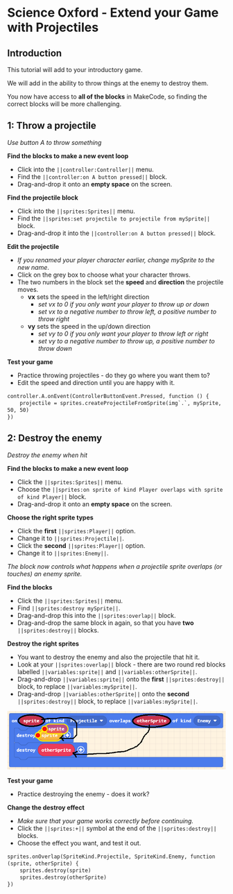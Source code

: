 # Science Oxford - Extend your Game with Projectiles

## Introduction

This tutorial will add to your introductory game.

We will add in the ability to throw things at the enemy to destroy them.

You now have access to **all of the blocks** in MakeCode, so finding the correct blocks will be more challenging.

## 1: Throw a projectile
*Use button A to throw something*

**Find the blocks to make a new event loop**
- Click into the ``||controller:Controller||`` menu.
- Find the ``||controller:on A button pressed||`` block.
- Drag-and-drop it onto an **empty space** on the screen.

**Find the projectile block**
- Click into the ``||sprites:Sprites||`` menu.
- Find the ``||sprites:set projectile to projectile from mySprite||`` block.
- Drag-and-drop it into the ``||controller:on A button pressed||`` block.

**Edit the projectile**
- *If you renamed your player character earlier, change mySprite to the new name*.
- Click on the grey box to choose what your character throws.
- The two numbers in the block set the **speed** and **direction** the projectile moves.
    - **vx** sets the speed in the left/right direction
        - *set vx to 0 if you only want your player to throw up or down*
        - *set vx to a negative number to throw left, a positive number to throw right*
    - **vy** sets the speed in the up/down direction
        - *set vy to 0 if you only want your player to throw left or right*
        - *set vy to a negative number to throw up, a positive number to throw down*

**Test your game**
- Practice throwing projectiles - do they go where you want them to?
- Edit the speed and direction until you are happy with it.

```blocks
controller.A.onEvent(ControllerButtonEvent.Pressed, function () {
    projectile = sprites.createProjectileFromSprite(img`.`, mySprite, 50, 50)
})
```


## 2: Destroy the enemy
*Destroy the enemy when hit*

**Find the blocks to make a new event loop**
- Click the ``||sprites:Sprites||`` menu.
- Choose the ``||sprites:on sprite of kind Player overlaps with sprite of kind Player||`` block.
- Drag-and-drop it onto an **empty space** on the screen.

**Choose the right sprite types**
- Click the **first** ``||sprites:Player||`` option.
- Change it to ``||sprites:Projectile||``.
- Click the **second** ``||sprites:Player||`` option.
- Change it to ``||sprites:Enemy||``.

*The block now controls what happens when a projectile sprite overlaps (or touches) an enemy sprite.*

**Find the blocks**
- Click the ``||sprites:Sprites||`` menu.
- Find ``||sprites:destroy mySprite||``.
- Drag-and-drop this into the ``||sprites:overlap||`` block.
- Drag-and-drop the same block in again, so that you have **two** ``||sprites:destroy||`` blocks.

**Destroy the right sprites**
- You want to destroy the enemy and also the projectile that hit it.
- Look at your ``||sprites:overlap||`` block - there are two round red blocks labelled ``||variables:sprite||`` and ``||variables:otherSprite||``.
- Drag-and-drop ``||variables:sprite||`` onto the **first** ``||sprites:destroy||`` block, to replace ``||variables:mySprite||``.
- Drag-and-drop ``||variables:otherSprite||`` onto the **second** ``||sprites:destroy||`` block, to replace ``||variables:mySprite||``.

![drag-and-drop sprite and otherSprite variables](https://raw.githubusercontent.com/Isioviel/arcade-projectilesextension/master/images/sprite-otherSprite-dragdrop.PNG)

**Test your game**
- Practice destroying the enemy - does it work?

**Change the destroy effect**
- *Make sure that your game works correctly before continuing.*
- Click the ``||sprites:+||`` symbol at the end of the ``||sprites:destroy||`` blocks.
- Choose the effect you want, and test it out.

```blocks
sprites.onOverlap(SpriteKind.Projectile, SpriteKind.Enemy, function (sprite, otherSprite) {
    sprites.destroy(sprite)
    sprites.destroy(otherSprite)
})
```